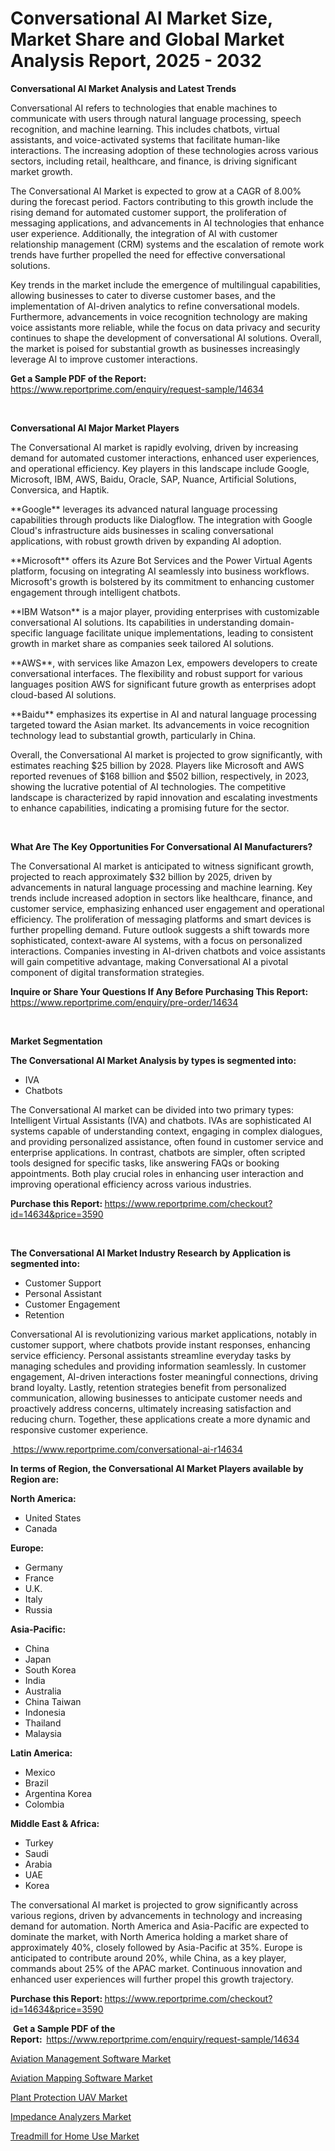 <p><h1>Conversational AI Market Size, Market Share and Global Market Analysis Report, 2025 - 2032</h1></p><p><strong>Conversational AI Market Analysis and Latest Trends</strong></p>
<p><p>Conversational AI refers to technologies that enable machines to communicate with users through natural language processing, speech recognition, and machine learning. This includes chatbots, virtual assistants, and voice-activated systems that facilitate human-like interactions. The increasing adoption of these technologies across various sectors, including retail, healthcare, and finance, is driving significant market growth.</p><p>The Conversational AI Market is expected to grow at a CAGR of 8.00% during the forecast period. Factors contributing to this growth include the rising demand for automated customer support, the proliferation of messaging applications, and advancements in AI technologies that enhance user experience. Additionally, the integration of AI with customer relationship management (CRM) systems and the escalation of remote work trends have further propelled the need for effective conversational solutions.</p><p>Key trends in the market include the emergence of multilingual capabilities, allowing businesses to cater to diverse customer bases, and the implementation of AI-driven analytics to refine conversational models. Furthermore, advancements in voice recognition technology are making voice assistants more reliable, while the focus on data privacy and security continues to shape the development of conversational AI solutions. Overall, the market is poised for substantial growth as businesses increasingly leverage AI to improve customer interactions.</p></p>
<p><strong>Get a Sample PDF of the Report:&nbsp;</strong> <a href="https://www.reportprime.com/enquiry/request-sample/14634?utm_campaign=2450&utm_medium=2&utm_source=Github&utm_content=ia&utm_term=20032025&utm_id=conversational-ai">https://www.reportprime.com/enquiry/request-sample/14634</a></p>
<p>&nbsp;</p>
<p><strong>Conversational AI Major Market Players</strong></p>
<p><p>The Conversational AI market is rapidly evolving, driven by increasing demand for automated customer interactions, enhanced user experiences, and operational efficiency. Key players in this landscape include Google, Microsoft, IBM, AWS, Baidu, Oracle, SAP, Nuance, Artificial Solutions, Conversica, and Haptik.</p><p>**Google** leverages its advanced natural language processing capabilities through products like Dialogflow. The integration with Google Cloud's infrastructure aids businesses in scaling conversational applications, with robust growth driven by expanding AI adoption.</p><p>**Microsoft** offers its Azure Bot Services and the Power Virtual Agents platform, focusing on integrating AI seamlessly into business workflows. Microsoft's growth is bolstered by its commitment to enhancing customer engagement through intelligent chatbots.</p><p>**IBM Watson** is a major player, providing enterprises with customizable conversational AI solutions. Its capabilities in understanding domain-specific language facilitate unique implementations, leading to consistent growth in market share as companies seek tailored AI solutions.</p><p>**AWS**, with services like Amazon Lex, empowers developers to create conversational interfaces. The flexibility and robust support for various languages position AWS for significant future growth as enterprises adopt cloud-based AI solutions.</p><p>**Baidu** emphasizes its expertise in AI and natural language processing targeted toward the Asian market. Its advancements in voice recognition technology lead to substantial growth, particularly in China.</p><p>Overall, the Conversational AI market is projected to grow significantly, with estimates reaching $25 billion by 2028. Players like Microsoft and AWS reported revenues of $168 billion and $502 billion, respectively, in 2023, showing the lucrative potential of AI technologies. The competitive landscape is characterized by rapid innovation and escalating investments to enhance capabilities, indicating a promising future for the sector.</p></p>
<p>&nbsp;</p>
<p><strong>What Are The Key Opportunities For Conversational AI Manufacturers?</strong></p>
<p><p>The Conversational AI market is anticipated to witness significant growth, projected to reach approximately $32 billion by 2025, driven by advancements in natural language processing and machine learning. Key trends include increased adoption in sectors like healthcare, finance, and customer service, emphasizing enhanced user engagement and operational efficiency. The proliferation of messaging platforms and smart devices is further propelling demand. Future outlook suggests a shift towards more sophisticated, context-aware AI systems, with a focus on personalized interactions. Companies investing in AI-driven chatbots and voice assistants will gain competitive advantage, making Conversational AI a pivotal component of digital transformation strategies.</p></p>
<p><strong>Inquire or Share Your Questions If Any Before Purchasing This Report:</strong> <a href="https://www.reportprime.com/enquiry/pre-order/14634?utm_campaign=2450&utm_medium=2&utm_source=Github&utm_content=ia&utm_term=20032025&utm_id=conversational-ai">https://www.reportprime.com/enquiry/pre-order/14634</a></p>
<p>&nbsp;</p>
<p><strong>Market Segmentation</strong></p>
<p><strong>The Conversational AI Market Analysis by types is segmented into:</strong></p>
<p><ul><li>IVA</li><li>Chatbots</li></ul></p>
<p><p>The Conversational AI market can be divided into two primary types: Intelligent Virtual Assistants (IVA) and chatbots. IVAs are sophisticated AI systems capable of understanding context, engaging in complex dialogues, and providing personalized assistance, often found in customer service and enterprise applications. In contrast, chatbots are simpler, often scripted tools designed for specific tasks, like answering FAQs or booking appointments. Both play crucial roles in enhancing user interaction and improving operational efficiency across various industries.</p></p>
<p><strong>Purchase this Report:&nbsp;</strong><a href="https://www.reportprime.com/checkout?id=14634&price=3590&utm_campaign=2450&utm_medium=2&utm_source=Github&utm_content=ia&utm_term=20032025&utm_id=conversational-ai">https://www.reportprime.com/checkout?id=14634&price=3590</a></p>
<p>&nbsp;</p>
<p><strong>The Conversational AI Market Industry Research by Application is segmented into:</strong></p>
<p><ul><li>Customer Support</li><li>Personal Assistant</li><li>Customer Engagement</li><li>Retention</li></ul></p>
<p><p>Conversational AI is revolutionizing various market applications, notably in customer support, where chatbots provide instant responses, enhancing service efficiency. Personal assistants streamline everyday tasks by managing schedules and providing information seamlessly. In customer engagement, AI-driven interactions foster meaningful connections, driving brand loyalty. Lastly, retention strategies benefit from personalized communication, allowing businesses to anticipate customer needs and proactively address concerns, ultimately increasing satisfaction and reducing churn. Together, these applications create a more dynamic and responsive customer experience.</p></p>
<p><a href="https://www.reportprime.com/conversational-ai-r14634?utm_campaign=2450&utm_medium=2&utm_source=Github&utm_content=ia&utm_term=20032025&utm_id=conversational-ai">&nbsp;https://www.reportprime.com/conversational-ai-r14634</a></p>
<p><strong>In terms of Region, the Conversational AI Market Players available by Region are:</strong></p>
<p>
    <p> <strong> North America: </strong>
        <ul>
            <li>United States</li>
            <li>Canada</li>
        </ul>
        </p> 
    <p> <strong> Europe: </strong>
        <ul>
            <li>Germany</li>
            <li>France</li>
            <li>U.K.</li>
            <li>Italy</li>
            <li>Russia</li>
        </ul>
        </p> 
    <p> <strong> Asia-Pacific: </strong>
        <ul>
            <li>China</li>
            <li>Japan</li>
            <li>South Korea</li>
            <li>India</li>
            <li>Australia</li>
            <li>China Taiwan</li>
            <li>Indonesia</li>
            <li>Thailand</li>
            <li>Malaysia</li>
        </ul>
        </p> 
    <p> <strong> Latin America: </strong>
        <ul>
            <li>Mexico</li>
            <li>Brazil</li>
            <li>Argentina Korea</li>
            <li>Colombia</li>
        </ul>
        </p> 
    <p> <strong> Middle East & Africa: </strong>
        <ul>
            <li>Turkey</li>
            <li>Saudi</li>
            <li>Arabia</li>
            <li>UAE</li>
            <li>Korea</li>
        </ul>
    </p>
    </p>
<p><p>The conversational AI market is projected to grow significantly across various regions, driven by advancements in technology and increasing demand for automation. North America and Asia-Pacific are expected to dominate the market, with North America holding a market share of approximately 40%, closely followed by Asia-Pacific at 35%. Europe is anticipated to contribute around 20%, while China, as a key player, commands about 25% of the APAC market. Continuous innovation and enhanced user experiences will further propel this growth trajectory.</p></p>
<p><strong>Purchase this Report: </strong><a href="https://www.reportprime.com/checkout?id=14634&price=3590&utm_campaign=2450&utm_medium=2&utm_source=Github&utm_content=ia&utm_term=20032025&utm_id=conversational-ai">https://www.reportprime.com/checkout?id=14634&price=3590</a></p>
<p>&nbsp;<strong>Get a Sample PDF of the Report:&nbsp;&nbsp;</strong><a href="https://www.reportprime.com/enquiry/request-sample/14634?utm_campaign=2450&utm_medium=2&utm_source=Github&utm_content=ia&utm_term=20032025&utm_id=conversational-ai">https://www.reportprime.com/enquiry/request-sample/14634</a></p>
<p><strong></strong></p>
<p><p><a href="https://github.com/asoauoldag3n/Market-Research-Report-List-1/blob/main/aviation-management-software-market.md?utm_campaign=2450&utm_medium=2&utm_source=Github&utm_content=ia&utm_term=20032025&utm_id=conversational-ai">Aviation Management Software Market</a></p><p><a href="https://github.com/casalalimo40/Market-Research-Report-List-1/blob/main/aviation-mapping-software-market.md?utm_campaign=2450&utm_medium=2&utm_source=Github&utm_content=ia&utm_term=20032025&utm_id=conversational-ai">Aviation Mapping Software Market</a></p><p><a href="https://www.linkedin.com/pulse/plant-protection-uav-growth-trends-projected-69-2025-2032-dvnae?utm_campaign=2450&utm_medium=2&utm_source=Github&utm_content=ia&utm_term=20032025&utm_id=conversational-ai">Plant Protection UAV Market</a></p><p><a href="https://www.linkedin.com/pulse/projected-growth-impedance-analyzers-market-size-drivers-7ecfe?utm_campaign=2450&utm_medium=2&utm_source=Github&utm_content=ia&utm_term=20032025&utm_id=conversational-ai">Impedance Analyzers Market</a></p><p><a href="https://www.linkedin.com/pulse/treadmill-home-use-market-overview-industry-growth-worth-projected-1wcye?utm_campaign=2450&utm_medium=2&utm_source=Github&utm_content=ia&utm_term=20032025&utm_id=conversational-ai">Treadmill for Home Use Market</a></p></p>